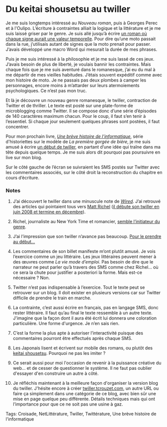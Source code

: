 # Du keitai shousetsu au twiller

Je me suis longtemps intéressé au *Nouveau roman*, puis à Georges Perec et à l'Oulipo. L’écriture à contraintes alliait la logique et la littérature et je me suis laissé griser par le genre. Je suis allé jusqu’à écrire [un roman où chaque signe aurait une valeur temporelle](http://blog.tcrouzet.com/equinoxe-automne/). Pour dire qu’une moto passait dans la rue, j’utilisais autant de signes que la moto prenait pour passer. J’avais développé une macro Word qui mesurait la durée de mes phrases.<span id="more-4297"></span>

Puis je me suis intéressé à la philosophie et je me suis lassé de ces jeux. J’avais besoin de plus de liberté, je voulais bannir les contraintes. Mais chaque fois que je me suis aventuré dans le romanesque, j’ai eu du mal à me départir de mes vieilles habitudes. J’étais souvent expéditif comme avec mon histoire de moto. Je ne passais pas deux plombes à camper les personnages, encore moins à m’attarder sur leurs atermoiements psychologiques. Ce n’est pas mon truc.

Et là je découvre un nouveau genre romanesque, le twiller, contraction de Twitter et de thriller. Le texte est posté sur une plate-forme de microblogging comme Twitter. Il se compose donc d’une série d’épisodes de 140 caractères maximum chacun. Pour le coup, il faut s’en tenir à l’essentiel. Si chaque jour seulement quelques phrases sont postées, il faut concentrer.

Pour mon prochain livre, [*Une brève histoire de l’informatique*](http://blog.tcrouzet.com/une-breve-histoire-de-linformatique/), série d'historiettes sur le modèle de *La première gorgée de bière*, je me suis amusé à écrire [un début de twiller](http://blog.tcrouzet.com/2009/03/18/twiller-twitteroman-erotwit%E2%80%A6/), en partant d’une idée qui traîne dans ma tête depuis quelque temps. Je me suis alors dit pourquoi pas poursuivre en live sur mon blog.

Sur le côté gauche de l’écran se suivraient les SMS postés sur Twitter avec les commentaires associés, sur le côté droit la reconstruction du chapitre en cours d’écriture.

### Notes

1. J’ai découvert le twiller dans une minuscule note de *[Wired](http://www.wired.com/culture/culturereviews/magazine/16-12/st_jw)*. J’ai retrouvé des articles qui pointaient tous vers [Matt Richel](http://www.mattrichtel.com/) ([il débute son twiller en juin 2008 et termine en décembre](http://twitter.com/mrichtel/status/830883447)).

2. Richel, journaliste au New York Time et romancier, [semble l’initiateur du genre](http://bits.blogs.nytimes.com/2008/08/29/introducing-the-twiller/).

3. J’ai l’impression que son twiller n’avance pas beaucoup. [Pour le prendre au début…](http://twitter.com/mrichtel?page=10)

4. Les commentaires de son billet manifeste m’ont plutôt amusé. Je vois l’exercice comme un jeu littéraire. Les jeux littéraires peuvent mener à des œuvres comme *La vie mode d’emploi*. Pas besoin de dire que le narrateur ne peut parler qu’à travers des SMS comme chez Richel… où ce sera la chute pour justifier a posteriori la forme. Mais est-ce nécessaire ? Non.

5. Twitter n’est pas indispensable à l’exercice. Tout le texte peut se retrouver sur un blog. Il doit exister en plusieurs versions car sur Twitter difficile de prendre le train en marche.

6. La contrainte, c’est aussi écrire en français, pas en langage SMS, donc rester littéraire. Il faut qu’au final le texte ressemble à un autre texte. J'imagine que la façon dont il aura été écrit lui donnera une coloration particulière. Une forme d'urgence. Je n’en sais rien.

7. C’est la forme la plus apte à autoriser l’interactivité puisque des commentaires pourront être effectués après chaque SMS.

8. Les Japonais lisent et écrivent sur mobile des romans, ou plutôt des [keitai shousetsu](http://www.smh.com.au/news/mobiles--handhelds/in-japan-cellular-storytelling-is-all-the-rage/2007/12/03/1196530522543.html). Pourquoi ne pas les imiter ?

9. Ce serait aussi pour moi l'occasion de revenir à la puissance créative du web... et de cesser de questionner le système. Il ne faut pas oublier d'essayer d'en construire un autre à côté.

10. Je réfléchis maintenant à la meilleure façon d'organiser la version blog du twiller. J'hésite encore à créer [twiller.tcrouzet.com](http://twiller.tcrouzet.com), un autre URL ou faire ça simplement dans une catégorie de ce blog, avec bien sûr une mise en page quelque peu différente. Détails techniques mais qui ont l’importance pour que ce ne soit pas une usine à gaz.

Tags: Croisade, NetLittérature, Twiller, Twittérature, Une brève histoire de l'informatique